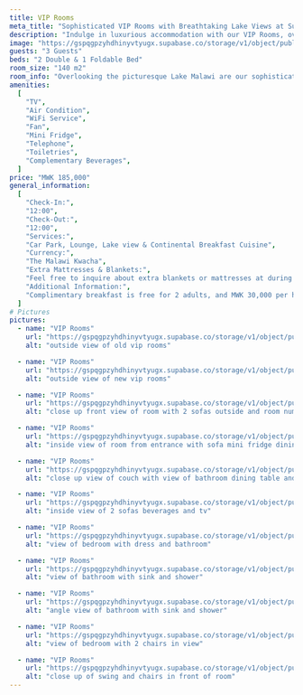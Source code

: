 ```yaml
---
title: VIP Rooms
meta_title: "Sophisticated VIP Rooms with Breathtaking Lake Views at Sun 'n' Sand Resort"
description: "Indulge in luxurious accommodation with our VIP Rooms, overlooking picturesque Lake Malawi. Experience refreshing lake breezes and breathtaking views."
image: "https://gspqgpzyhdhinyvtyugx.supabase.co/storage/v1/object/public/images/roomsPage/vipRooms/front-view-of-vip-rooms.jpg?t=2024-02-02T20%3A47%3A55.662Z"
guests: "3 Guests"
beds: "2 Double & 1 Foldable Bed"
room_size: "140 m2"
room_info: "Overlooking the picturesque Lake Malawi are our sophisticated VIP Rooms, offering luxurious accommodation, a refreshing lake breeze, and breathtaking views. These rooms can accommodate a maximum of 3 guests."
amenities:
  [
    "TV",
    "Air Condition",
    "WiFi Service",
    "Fan",
    "Mini Fridge",
    "Telephone",
    "Toiletries",
    "Complementary Beverages",
  ]
price: "MWK 185,000"
general_information:
  [
    "Check-In:",
    "12:00",
    "Check-Out:",
    "12:00",
    "Services:",
    "Car Park, Lounge, Lake view & Continental Breakfast Cuisine",
    "Currency:",
    "The Malawi Kwacha",
    "Extra Mattresses & Blankets:",
    "Feel free to inquire about extra blankets or mattresses at during reservations or at the reception. We're here to ensure your stay is tailored to your preferences, and our team will be delighted to assist with any additional bedding needs. Your comfort is our priority, and we welcome your requests to make your experience with us truly enjoyable.",
    "Additional Information:",
    "Complimentary breakfast is free for 2 adults, and MWK 30,000 per head for every child",
  ]
# Pictures
pictures:
  - name: "VIP Rooms"
    url: "https://gspqgpzyhdhinyvtyugx.supabase.co/storage/v1/object/public/images/roomsPage/vipRooms/outside-view-of-old-vip-rooms.jpg?t=2024-02-03T07%3A56%3A13.420Z"
    alt: "outside view of old vip rooms"

  - name: "VIP Rooms"
    url: "https://gspqgpzyhdhinyvtyugx.supabase.co/storage/v1/object/public/images/roomsPage/vipRooms/outside-view-of-new-vip-rooms.jpg?t=2024-02-03T07%3A58%3A13.386Z"
    alt: "outside view of new vip rooms"

  - name: "VIP Rooms"
    url: "https://gspqgpzyhdhinyvtyugx.supabase.co/storage/v1/object/public/images/roomsPage/vipRooms/close-up-front-view-of-room-with-2-sofas-outside-and-room-number-on-door.jpg?t=2024-02-03T08%3A00%3A00.334Z"
    alt: "close up front view of room with 2 sofas outside and room number on door"

  - name: "VIP Rooms"
    url: "https://gspqgpzyhdhinyvtyugx.supabase.co/storage/v1/object/public/images/roomsPage/vipRooms/inside-view-of-room-from-entrance-with-sofa-mini-fridge-dining-table-and-room-door-in-view.jpg?t=2024-02-03T08%3A02%3A36.741Z"
    alt: "inside view of room from entrance with sofa mini fridge dining table and room door in view"

  - name: "VIP Rooms"
    url: "https://gspqgpzyhdhinyvtyugx.supabase.co/storage/v1/object/public/images/roomsPage/vipRooms/close-up-view-of-couch-with-view-of-bathroom-dining-table-and-2-sofas.jpg?t=2024-02-03T08%3A04%3A35.228Z"
    alt: "close up view of couch with view of bathroom dining table and 2 sofas"

  - name: "VIP Rooms"
    url: "https://gspqgpzyhdhinyvtyugx.supabase.co/storage/v1/object/public/images/roomsPage/vipRooms/inside-view-of-2-sofas-beverages-and-tv.jpg?t=2024-02-03T08%3A06%3A50.693Z"
    alt: "inside view of 2 sofas beverages and tv"

  - name: "VIP Rooms"
    url: "https://gspqgpzyhdhinyvtyugx.supabase.co/storage/v1/object/public/images/roomsPage/vipRooms/view-of-bedroom-with-dress-and-bathroom.jpg?t=2024-02-03T08%3A09%3A21.748Z"
    alt: "view of bedroom with dress and bathroom"

  - name: "VIP Rooms"
    url: "https://gspqgpzyhdhinyvtyugx.supabase.co/storage/v1/object/public/images/roomsPage/vipRooms/view-of-bathroom-with-sink-and-shower.jpg?t=2024-02-03T08%3A10%3A41.706Z"
    alt: "view of bathroom with sink and shower"

  - name: "VIP Rooms"
    url: "https://gspqgpzyhdhinyvtyugx.supabase.co/storage/v1/object/public/images/roomsPage/vipRooms/angle-view-of-bathroom-with-sink-and-shower.jpg?t=2024-02-03T08%3A12%3A21.226Z"
    alt: "angle view of bathroom with sink and shower"

  - name: "VIP Rooms"
    url: "https://gspqgpzyhdhinyvtyugx.supabase.co/storage/v1/object/public/images/roomsPage/vipRooms/view-of-bedroom-with-2-chairs-in-view.jpg?t=2024-02-03T08%3A13%3A55.337Z"
    alt: "view of bedroom with 2 chairs in view"

  - name: "VIP Rooms"
    url: "https://gspqgpzyhdhinyvtyugx.supabase.co/storage/v1/object/public/images/roomsPage/vipRooms/close-up-of-swing-and-chairs-in-front-of-room.jpg?t=2024-02-03T08%3A15%3A28.896Z"
    alt: "close up of swing and chairs in front of room"
---
```

